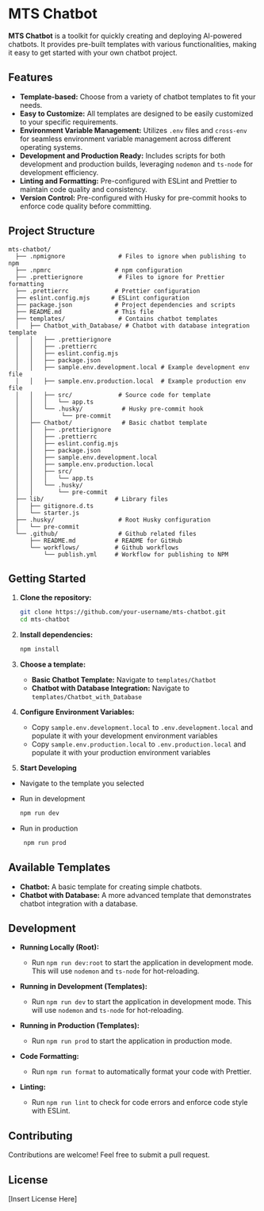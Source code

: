 # MTS Chatbot

**MTS Chatbot** is a toolkit for quickly creating and deploying AI-powered chatbots. It provides pre-built templates with various functionalities, making it easy to get started with your own chatbot project.

## Features

- **Template-based:** Choose from a variety of chatbot templates to fit your needs.
- **Easy to Customize:** All templates are designed to be easily customized to your specific requirements.
- **Environment Variable Management:** Utilizes `.env` files and `cross-env` for seamless environment variable management across different operating systems.
- **Development and Production Ready:** Includes scripts for both development and production builds, leveraging `nodemon` and `ts-node` for development efficiency.
- **Linting and Formatting:** Pre-configured with ESLint and Prettier to maintain code quality and consistency.
- **Version Control:** Pre-configured with Husky for pre-commit hooks to enforce code quality before committing.

## Project Structure

```
mts-chatbot/
  ├── .npmignore               # Files to ignore when publishing to npm
  ├── .npmrc                  # npm configuration
  ├── .prettierignore          # Files to ignore for Prettier formatting
  ├── .prettierrc             # Prettier configuration
  ├── eslint.config.mjs      # ESLint configuration
  ├── package.json            # Project dependencies and scripts
  ├── README.md               # This file
  ├── templates/               # Contains chatbot templates
  │   ├── Chatbot_with_Database/ # Chatbot with database integration template
  │   │   ├── .prettierignore
  │   │   ├── .prettierrc
  │   │   ├── eslint.config.mjs
  │   │   ├── package.json
  │   │   ├── sample.env.development.local # Example development env file
  │   │   ├── sample.env.production.local  # Example production env file
  │   │   ├── src/             # Source code for template
  │   │   │   └── app.ts
  │   │   └── .husky/           # Husky pre-commit hook
  │   │        └── pre-commit
  │   ├── Chatbot/              # Basic chatbot template
  │   │   ├── .prettierignore
  │   │   ├── .prettierrc
  │   │   ├── eslint.config.mjs
  │   │   ├── package.json
  │   │   ├── sample.env.development.local
  │   │   ├── sample.env.production.local
  │   │   ├── src/
  │   │   │   └── app.ts
  │   │   └── .husky/
  │   │       └── pre-commit
  ├── lib/                    # Library files
  │   ├── gitignore.d.ts
  │   └── starter.js
  ├── .husky/                  # Root Husky configuration
  │   └── pre-commit
  └── .github/                 # Github related files
      ├── README.md           # README for GitHub
      └── workflows/          # Github workflows
          └── publish.yml     # Workflow for publishing to NPM

```

## Getting Started

1.  **Clone the repository:**
    ```bash
    git clone https://github.com/your-username/mts-chatbot.git
    cd mts-chatbot
    ```
2.  **Install dependencies:**

    ```bash
    npm install
    ```

3.  **Choose a template:**

    - **Basic Chatbot Template:** Navigate to `templates/Chatbot`
    - **Chatbot with Database Integration:** Navigate to `templates/Chatbot_with_Database`

4.  **Configure Environment Variables:**
    - Copy `sample.env.development.local` to `.env.development.local` and populate it with your development environment variables
    - Copy `sample.env.production.local` to `.env.production.local` and populate it with your production environment variables
5.  **Start Developing**

- Navigate to the template you selected
- Run in development

  ```bash
  npm run dev
  ```

- Run in production

  ```bash
   npm run prod
  ```

## Available Templates

- **Chatbot:** A basic template for creating simple chatbots.
- **Chatbot with Database:** A more advanced template that demonstrates chatbot integration with a database.

## Development

- **Running Locally (Root):**

  - Run `npm run dev:root` to start the application in development mode. This will use `nodemon` and `ts-node` for hot-reloading.

- **Running in Development (Templates):**

  - Run `npm run dev` to start the application in development mode. This will use `nodemon` and `ts-node` for hot-reloading.

- **Running in Production (Templates):**

  - Run `npm run prod` to start the application in production mode.

- **Code Formatting:**

  - Run `npm run format` to automatically format your code with Prettier.

- **Linting:**
  - Run `npm run lint` to check for code errors and enforce code style with ESLint.

## Contributing

Contributions are welcome! Feel free to submit a pull request.

## License

[Insert License Here]
